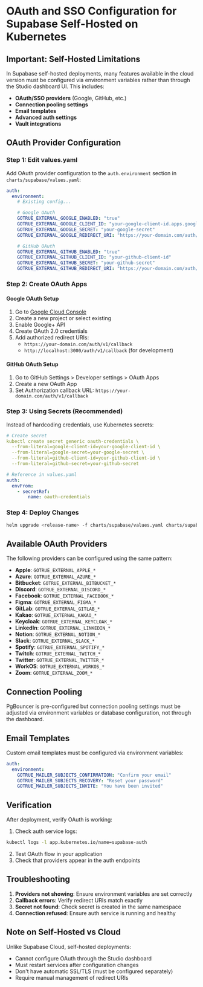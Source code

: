 # OAuth and SSO Configuration for Supabase Self-Hosted on Kubernetes

## Important: Self-Hosted Limitations

In Supabase self-hosted deployments, many features available in the cloud version must be configured via environment variables rather than through the Studio dashboard UI. This includes:

- **OAuth/SSO providers** (Google, GitHub, etc.)
- **Connection pooling settings**
- **Email templates**
- **Advanced auth settings**
- **Vault integrations**

## OAuth Provider Configuration

### Step 1: Edit values.yaml

Add OAuth provider configuration to the `auth.environment` section in `charts/supabase/values.yaml`:

```yaml
auth:
  environment:
    # Existing config...

    # Google OAuth
    GOTRUE_EXTERNAL_GOOGLE_ENABLED: "true"
    GOTRUE_EXTERNAL_GOOGLE_CLIENT_ID: "your-google-client-id.apps.googleusercontent.com"
    GOTRUE_EXTERNAL_GOOGLE_SECRET: "your-google-secret"
    GOTRUE_EXTERNAL_GOOGLE_REDIRECT_URI: "https://your-domain.com/auth/v1/callback"

    # GitHub OAuth
    GOTRUE_EXTERNAL_GITHUB_ENABLED: "true"
    GOTRUE_EXTERNAL_GITHUB_CLIENT_ID: "your-github-client-id"
    GOTRUE_EXTERNAL_GITHUB_SECRET: "your-github-secret"
    GOTRUE_EXTERNAL_GITHUB_REDIRECT_URI: "https://your-domain.com/auth/v1/callback"
```

### Step 2: Create OAuth Apps

#### Google OAuth Setup
1. Go to [Google Cloud Console](https://console.cloud.google.com/)
2. Create a new project or select existing
3. Enable Google+ API
4. Create OAuth 2.0 credentials
5. Add authorized redirect URIs:
   - `https://your-domain.com/auth/v1/callback`
   - `http://localhost:3000/auth/v1/callback` (for development)

#### GitHub OAuth Setup
1. Go to GitHub Settings > Developer settings > OAuth Apps
2. Create a new OAuth App
3. Set Authorization callback URL: `https://your-domain.com/auth/v1/callback`

### Step 3: Using Secrets (Recommended)

Instead of hardcoding credentials, use Kubernetes secrets:

```yaml
# Create secret
kubectl create secret generic oauth-credentials \
  --from-literal=google-client-id=your-google-client-id \
  --from-literal=google-secret=your-google-secret \
  --from-literal=github-client-id=your-github-client-id \
  --from-literal=github-secret=your-github-secret

# Reference in values.yaml
auth:
  envFrom:
    - secretRef:
        name: oauth-credentials
```

### Step 4: Deploy Changes

```bash
helm upgrade <release-name> -f charts/supabase/values.yaml charts/supabase/
```

## Available OAuth Providers

The following providers can be configured using the same pattern:

- **Apple**: `GOTRUE_EXTERNAL_APPLE_*`
- **Azure**: `GOTRUE_EXTERNAL_AZURE_*`
- **Bitbucket**: `GOTRUE_EXTERNAL_BITBUCKET_*`
- **Discord**: `GOTRUE_EXTERNAL_DISCORD_*`
- **Facebook**: `GOTRUE_EXTERNAL_FACEBOOK_*`
- **Figma**: `GOTRUE_EXTERNAL_FIGMA_*`
- **GitLab**: `GOTRUE_EXTERNAL_GITLAB_*`
- **Kakao**: `GOTRUE_EXTERNAL_KAKAO_*`
- **Keycloak**: `GOTRUE_EXTERNAL_KEYCLOAK_*`
- **LinkedIn**: `GOTRUE_EXTERNAL_LINKEDIN_*`
- **Notion**: `GOTRUE_EXTERNAL_NOTION_*`
- **Slack**: `GOTRUE_EXTERNAL_SLACK_*`
- **Spotify**: `GOTRUE_EXTERNAL_SPOTIFY_*`
- **Twitch**: `GOTRUE_EXTERNAL_TWITCH_*`
- **Twitter**: `GOTRUE_EXTERNAL_TWITTER_*`
- **WorkOS**: `GOTRUE_EXTERNAL_WORKOS_*`
- **Zoom**: `GOTRUE_EXTERNAL_ZOOM_*`

## Connection Pooling

PgBouncer is pre-configured but connection pooling settings must be adjusted via environment variables or database configuration, not through the dashboard.

## Email Templates

Custom email templates must be configured via environment variables:

```yaml
auth:
  environment:
    GOTRUE_MAILER_SUBJECTS_CONFIRMATION: "Confirm your email"
    GOTRUE_MAILER_SUBJECTS_RECOVERY: "Reset your password"
    GOTRUE_MAILER_SUBJECTS_INVITE: "You have been invited"
```

## Verification

After deployment, verify OAuth is working:

1. Check auth service logs:
```bash
kubectl logs -l app.kubernetes.io/name=supabase-auth
```

2. Test OAuth flow in your application
3. Check that providers appear in the auth endpoints

## Troubleshooting

1. **Providers not showing**: Ensure environment variables are set correctly
2. **Callback errors**: Verify redirect URIs match exactly
3. **Secret not found**: Check secret is created in the same namespace
4. **Connection refused**: Ensure auth service is running and healthy

## Note on Self-Hosted vs Cloud

Unlike Supabase Cloud, self-hosted deployments:
- Cannot configure OAuth through the Studio dashboard
- Must restart services after configuration changes
- Don't have automatic SSL/TLS (must be configured separately)
- Require manual management of redirect URIs